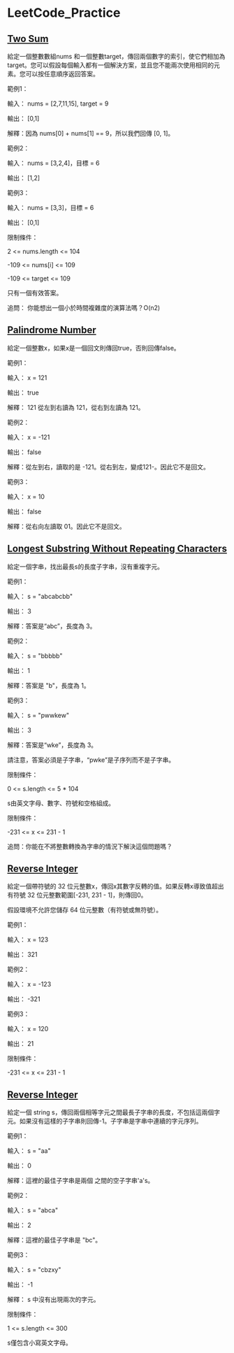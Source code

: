 # LeetCode_Practice
## [Two Sum](https://github.com/Dadanielwu/LeetCode_Practice/blob/main/Two%20Sum)
給定一個整數數組nums 和一個整數target，傳回兩個數字的索引，使它們相加為target。您可以假設每個輸入都有一個解決方案，並且您不能兩次使用相同的元素。您可以按任意順序返回答案。

範例1：

輸入： nums = [2,7,11,15], target = 9

輸出： [0,1]

解釋：因為 nums[0] + nums[1] == 9，所以我們回傳 [0, 1]。

範例2：

輸入： nums = [3,2,4]，目標 = 6

輸出： [1,2]

範例3：

輸入： nums = [3,3]，目標 = 6

輸出： [0,1]

限制條件：

2 <= nums.length <= 104

-109 <= nums[i] <= 109

-109 <= target <= 109

只有一個有效答案。


追問： 你能想出一個小於時間複雜度的演算法嗎？O(n2)

##
## [Palindrome Number](https://github.com/Dadanielwu/LeetCode_Practice/blob/main/Palindrome%20Number)
給定一個整數x，如果x是一個回文則傳回true，否則回傳false。

範例1：

輸入： x = 121

輸出： true

解釋： 121 從左到右讀為 121，從右到左讀為 121。

範例2：

輸入： x = -121

輸出： false

解釋：從左到右，讀取的是 -121。從右到左，變成121-。因此它不是回文。

範例3：

輸入： x = 10

輸出： false

解釋：從右向左讀取 01。因此它不是回文。

 ## 
 ## [Longest Substring Without Repeating Characters](https://github.com/Dadanielwu/LeetCode_Practice/blob/main/Longest%20Substring%20Without%20Repeating%20Characters)
給定一個字串，找出最長s的長度子字串，沒有重複字元。

範例1：

輸入： s = "abcabcbb"

輸出： 3

解釋：答案是“abc”，長度為 3。

範例2：

輸入： s = "bbbbb"

輸出： 1

解釋：答案是 "b"，長度為 1。

範例3：

輸入： s = "pwwkew"

輸出： 3

解釋：答案是“wke”，長度為 3。

請注意，答案必須是子字串，“pwke”是子序列而不是子字串。
 

限制條件：

0 <= s.length <= 5 * 104

s由英文字母、數字、符號和空格組成。

限制條件：

-231 <= x <= 231 - 1
 

追問：你能在不將整數轉換為字串的情況下解決這個問題嗎？
##
## [Reverse Integer](https://github.com/Dadanielwu/LeetCode_Practice/blob/main/Reverse%20Integer)
給定一個帶符號的 32 位元整數x，傳回x其數字反轉的值。如果反轉x導致值超出有符號 32 位元整數範圍[-231, 231 - 1]，則傳回0。

假設環境不允許您儲存 64 位元整數（有符號或無符號）。

範例1：

輸入： x = 123

輸出： 321

範例2：

輸入： x = -123

輸出： -321

範例3：

輸入： x = 120

輸出： 21
 
限制條件：

-231 <= x <= 231 - 1

##
## [Reverse Integer](https://github.com/Dadanielwu/LeetCode_Practice/blob/main/Reverse%20Integer)
給定一個 string s，傳回兩個相等字元之間最長子字串的長度，不包括這兩個字元。如果沒有這樣的子字串則回傳-1。子字串是字串中連續的字元序列。

範例1：

輸入： s = "aa"

輸出： 0

解釋：這裡的最佳子字串是兩個 之間的空子字串'a's。

範例2：

輸入： s = "abca"

輸出： 2

解釋：這裡的最佳子字串是 "bc"。

範例3：

輸入： s = "cbzxy"

輸出： -1

解釋： s 中沒有出現兩次的字元。
 

限制條件：

1 <= s.length <= 300

s僅包含小寫英文字母。
